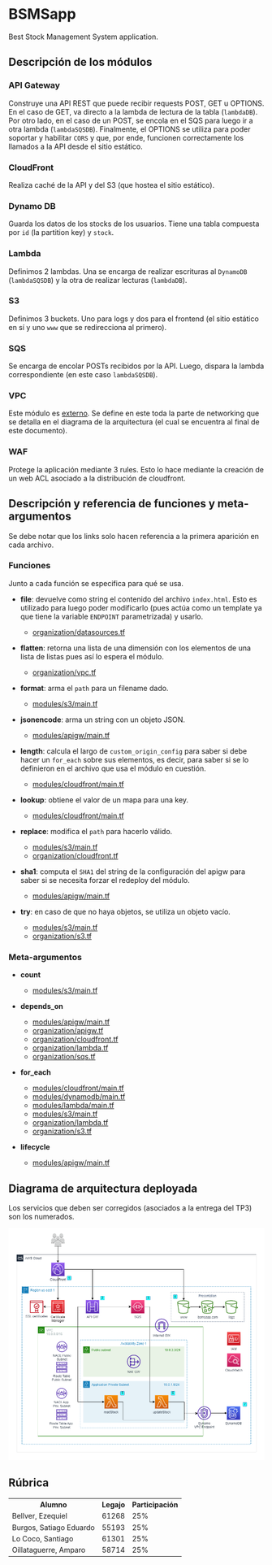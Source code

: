 # BSMSapp

Best Stock Management System application.

## Descripción de los módulos

### API Gateway

Construye una API REST que puede recibir requests POST, GET u OPTIONS. En el caso de GET, va directo a la lambda de lectura de la tabla (`lambdaDB`). Por otro lado, en el caso de un POST, se encola en el SQS para luego ir a otra lambda (`lambdaSQSDB`). Finalmente, el OPTIONS se utiliza para poder soportar y habilitar `CORS` y que, por ende, funcionen correctamente los llamados a la API desde el sitio estático.

### CloudFront

Realiza caché de la API y del S3 (que hostea el sitio estático).

### Dynamo DB

Guarda los datos de los stocks de los usuarios. Tiene una tabla compuesta por `id` (la partition key) y `stock`.

### Lambda

Definimos 2 lambdas. Una se encarga de realizar escrituras al `DynamoDB` (`lambdaSQSDB`) y la otra de realizar lecturas (`lambdaDB`).

### S3

Definimos 3 buckets. Uno para logs y dos para el frontend (el sitio estático en sí y uno `www` que se redirecciona al primero).

### SQS

Se encarga de encolar POSTs recibidos por la API. Luego, dispara la lambda correspondiente (en este caso `lambdaSQSDB`).

### VPC

Este módulo es [externo](https://registry.terraform.io/modules/terraform-aws-modules/vpc/aws/latest). Se define en este toda la parte de networking que se detalla en el diagrama de la arquitectura (el cual se encuentra al final de este documento).

### WAF

Protege la aplicación mediante 3 rules. Esto lo hace mediante la creación de un web ACL asociado a la distribución de cloudfront.

## Descripción y referencia de funciones y meta-argumentos

Se debe notar que los links solo hacen referencia a la primera aparición en cada archivo.

### Funciones

Junto a cada función se especifica para qué se usa.

- **file**: devuelve como string el contenido del archivo `index.html`. Esto es utilizado para luego poder modificarlo (pues actúa como un template ya que tiene la variable `ENDPOINT` parametrizada) y usarlo.
    + [organization/datasources.tf](terraform/organization/datasources.tf#L14)

- **flatten**: retorna una lista de una dimensión con los elementos de una lista de listas pues así lo espera el módulo.
    + [organization/vpc.tf](terraform/organization/vpc.tf#L78)

- **format**: arma el `path` para un filename dado.
    + [modules/s3/main.tf](terraform/modules/s3/main.tf#L39)

- **jsonencode**: arma un string con un objeto JSON.
    + [modules/apigw/main.tf](terraform/modules/apigw/main.tf#L89)

- **length**: calcula el largo de `custom_origin_config` para saber si debe hacer un `for_each` sobre sus elementos, es decir, para saber si se lo definieron en el archivo que usa el módulo en cuestión.
    + [modules/cloudfront/main.tf](terraform/modules/cloudfront/main.tf#L20)

- **lookup**: obtiene el valor de un mapa para una key.
    + [modules/cloudfront/main.tf](terraform/modules/cloudfront/main.tf#L16)

- **replace**: modifica el `path` para hacerlo válido.
    + [modules/s3/main.tf](terraform/modules/s3/main.tf#L38)
    + [organization/cloudfront.tf](terraform/organization/cloudfront.tf#L13)

- **sha1**: computa el `SHA1` del string de la configuración del apigw para saber si se necesita forzar el redeploy del módulo.
    + [modules/apigw/main.tf](terraform/modules/apigw/main.tf#L103)

- **try**: en caso de que no haya objetos, se utiliza un objeto vacío.
    + [modules/s3/main.tf](terraform/modules/s3/main.tf#L35)
    + [organization/s3.tf](terraform/organization/s3.tf#L10)
    

### Meta-argumentos

- **count**
    + [modules/s3/main.tf](terraform/modules/s3/main.tf#L18)

- **depends_on**
    + [modules/apigw/main.tf](terraform/modules/apigw/main.tf#L78)
    + [organization/apigw.tf](terraform/organization/apigw.tf#L8)
    + [organization/cloudfront.tf](terraform/organization/cloudfront.tf#L3)
    + [organization/lambda.tf](terraform/organization/lambda.tf#L9)
    + [organization/sqs.tf](terraform/organization/sqs.tf#L8)

- **for_each**
    + [modules/cloudfront/main.tf](terraform/modules/cloudfront/main.tf#L12)
    + [modules/dynamodb/main.tf](terraform/modules/dynamodb/main.tf#L12)
    + [modules/lambda/main.tf](terraform/modules/lambda/main.tf#L15)
    + [modules/s3/main.tf](terraform/modules/s3/main.tf#L35)
    + [organization/lambda.tf](terraform/organization/lambda.tf#L2)
    + [organization/s3.tf](terraform/organization/s3.tf#L2)

- **lifecycle**
    + [modules/apigw/main.tf](terraform/modules/apigw/main.tf#L114)

## Diagrama de arquitectura deployada

Los servicios que deben ser corregidos (asociados a la entrega del TP3) son los numerados.

<img src="docs/architecture.png" alt="architecture" width="800"/>

## Rúbrica

<table>
    <tr>
        <th>Alumno</th>
        <th>Legajo</th>
        <th>Participación</th>
    </tr>
    <tr>
        <td>Bellver, Ezequiel</td>
        <td>61268</td>
        <td>25%</td>
    </tr>
    <tr>
        <td>Burgos, Satiago Eduardo</td>
        <td>55193</td>
        <td>25%</td>
    </tr>
    <tr>
        <td>Lo Coco, Santiago</td>
        <td>61301</td>
        <td>25%</td>
    </tr>
    <tr>
        <td>Oillataguerre, Amparo</td>
        <td>58714</td>
        <td>25%</td>
    </tr>
</table>
